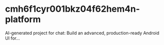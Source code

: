 # cmh6f1cyr001bkz04f62hem4n-platform
AI-generated project for chat: Build an advanced, production-ready Android UI for...
